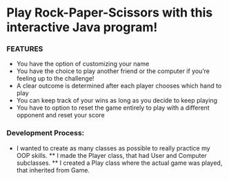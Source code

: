 # Play Rock-Paper-Scissors with this interactive Java program! 
### FEATURES 
* You have the option of customizing your name 
* You have the choice to play another friend or the computer if you’re feeling up to the challenge!
* A clear outcome is determined after each player chooses which hand to play 
* You can keep track of your wins as long as you decide to keep playing
* You have to option to reset the game entirely to play with a different opponent and reset your score 

### Development Process:
* I wanted to create as many classes as possible to really practice my OOP skills. 
    **  I made the Player class, that had User and Computer subclasses. 
    **  I created a Play class where the actual game was played, that inherited from Game. 
